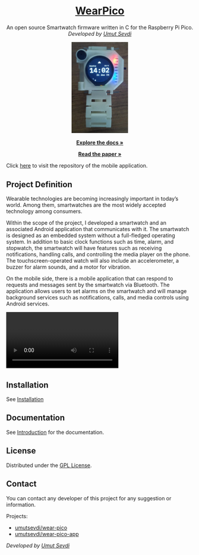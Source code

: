 <p align="center">
  <a href="https://github.com/umutsevdi/wear-pico">
  <h1 align="center">WearPico</h1>
  </a>
<p align="center">  
An open source Smartwatch firmware written in C for the Raspberry Pi Pico.
  <br/>
    <i>Developed by <a href="https://github.com/umutsevdi">Umut Sevdi</a></i>
<p align="center"> <img src="img/current_with_case.jpg" width="30%"> </p>
<p align="center"><a href="https://github.com/umutsevdi/wear-pico/wiki/">
<strong> Explore the docs » </strong></a></p>
<p align="center"><a href="Paper.pdf"><strong>Read the paper » </strong></a></p>

Click [here](https://github.com/umutsevdi/wear-pico-app) to visit the repository of the
mobile application.

## Project Definition

Wearable technologies are becoming increasingly important in today’s world. Among
them, smartwatches are the most widely accepted technology among consumers.

Within the scope of the project, I developed a smartwatch and an associated
Android application that communicates with it. The smartwatch is designed as an
embedded system without a full-fledged operating system. In addition to basic clock
functions such as time, alarm, and stopwatch, the smartwatch will have features such
as receiving notifications, handling calls, and controlling the media player on the
phone. The touchscreen-operated watch will also include an accelerometer, a buzzer
for alarm sounds, and a motor for vibration.

On the mobile side, there is a  mobile application that can respond to requests and
messages sent by the smartwatch via Bluetooth. The application allows users to set
alarms on the smartwatch and will manage background services such as notifications,
calls, and media controls using Android services.

<video width="60%"  src="img/menu.mp4"></video>

## Installation
See [Installation](https://github.com/umutsevdi/wear-pico/wiki/Installation)

## Documentation
See [Introduction](https://github.com/umutsevdi/wear-pico/wiki/Introduction) for the
documentation.

## License

Distributed under the [GPL License](LICENSE).

## Contact

You can contact any developer of this project for any suggestion or information.

Projects:
* [umutsevdi/wear-pico](https://github.com/umutsevdi/wear-pico)
* [umutsevdi/wear-pico-app](https://github.com/umutsevdi/wear-pico-app)

<i>Developed by <a href="https://github.com/umutsevdi">Umut Sevdi</a>
